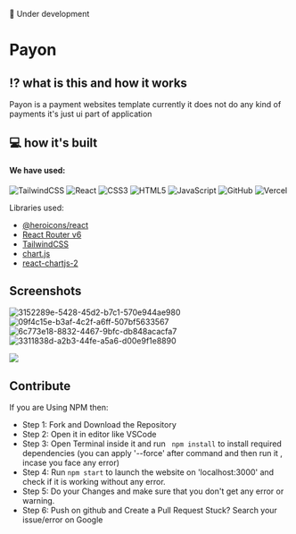 🚧 Under development

# Payon

## ⁉️ what is this and how it works

Payon is a payment websites template currently it does not do any kind of payments it's just ui part of application

## 💻 how it's built

#### We have used:

![TailwindCSS](https://img.shields.io/badge/tailwindcss-%2338B2AC.svg?style=for-the-badge&logo=tailwind-css&logoColor=white)
![React](https://img.shields.io/badge/react-%2320232a.svg?style=for-the-badge&logo=react&logoColor=%2361DAFB)
![CSS3](https://img.shields.io/badge/css3-%231572B6.svg?style=for-the-badge&logo=css3&logoColor=white)
![HTML5](https://img.shields.io/badge/html5-%23E34F26.svg?logo=html5&logoColor=white&style=for-the-badge)
![JavaScript](https://img.shields.io/badge/javascript-%23323330.svg?style=for-the-badge&logo=javascript&logoColor=%23F7DF1E)
![GitHub](https://img.shields.io/badge/github-%23121011.svg?style=for-the-badge&logo=github&logoColor=white)
![Vercel](https://img.shields.io/badge/vercel-%23000000.svg?style=for-the-badge&logo=vercel&logoColor=white)

Libraries used:

- [@heroicons/react](https://heroicons.com/)
- [React Router v6](https://reactrouter.com/)
- [TailwindCSS](https://tailwindcss.com/)
- [chart.js](https://www.chartjs.org/)
- [react-chartjs-2](https://www.npmjs.com/package/react-chartjs-2)

## Screenshots

![3152289e-5428-45d2-b7c1-570e944ae980](https://user-images.githubusercontent.com/96358784/177014611-560a89dd-1c4e-4421-aa41-658314d82afb.png)
![09f4c15e-b3af-4c2f-a6ff-507bf5633567](https://user-images.githubusercontent.com/96358784/177014615-20edd0b8-2cb5-42c6-b650-e6a20e568bd9.png)
![6c773e18-8832-4467-9bfc-db848acacfa7](https://user-images.githubusercontent.com/96358784/177014620-5c401321-3883-4d5c-8e7a-f3b466be8a71.png)
![3311838d-a2b3-44fe-a5a6-d00e9f1e8890](https://user-images.githubusercontent.com/96358784/177014622-fe2277ea-aa3c-4861-9e76-b3b0a0a32a96.png)

[![](https://visitcount.itsvg.in/api?id=payon-web&label=Repo%20Views&icon=8&pretty=false)](https://visitcount.itsvg.in)

## Contribute

If you are Using NPM then:

- Step 1: Fork and Download the Repository
- Step 2: Open it in editor like VSCode
- Step 3: Open Terminal inside it and run ` npm install` to install required dependencies (you can apply '--force' after command and then run it , incase you face any error)
- Step 4: Run `npm start` to launch the website on 'localhost:3000' and check if it is working without any error.
- Step 5: Do your Changes and make sure that you don't get any error or warning.
- Step 6: Push on github and Create a Pull Request
  Stuck? Search your issue/error on Google
